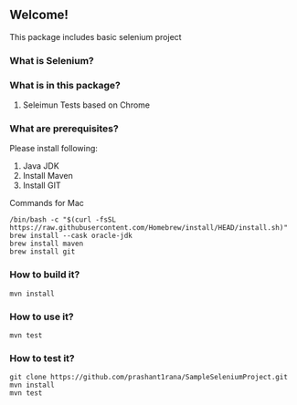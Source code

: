 

## Welcome!

This package includes basic selenium project


### What is Selenium?


### What is in this package?
1. Seleimun Tests based on Chrome

### What are prerequisites?
Please install following:
1. Java JDK
2. Install Maven
3. Install GIT

Commands for Mac
```
/bin/bash -c "$(curl -fsSL https://raw.githubusercontent.com/Homebrew/install/HEAD/install.sh)"
brew install --cask oracle-jdk 
brew install maven
brew install git
```

### How to build it?
```mvn install```

### How to use it?
```mvn test```


### How to test it?
```
git clone https://github.com/prashant1rana/SampleSeleniumProject.git
mvn install
mvn test
```
